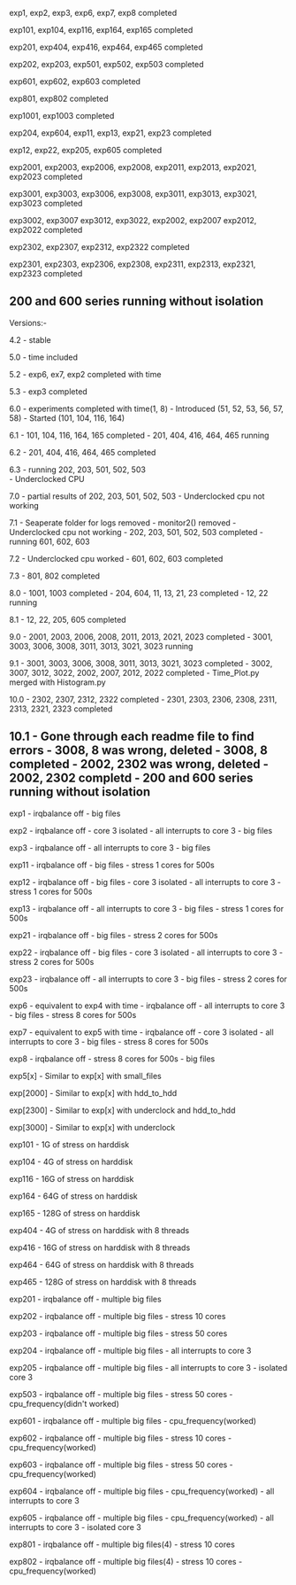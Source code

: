 
exp1, exp2, exp3, exp6, exp7, exp8 completed

exp101, exp104, exp116, exp164, exp165 completed

exp201, exp404, exp416, exp464, exp465 completed

exp202, exp203, exp501, exp502, exp503 completed

exp601, exp602, exp603 completed

exp801, exp802 completed

exp1001, exp1003 completed

exp204, exp604, exp11, exp13, exp21, exp23 completed

exp12, exp22, exp205, exp605 completed

exp2001, exp2003, exp2006, exp2008, exp2011, exp2013, exp2021, exp2023 completed

exp3001, exp3003, exp3006, exp3008, exp3011, exp3013, exp3021, exp3023 completed

exp3002, exp3007 exp3012, exp3022, exp2002, exp2007 exp2012, exp2022 completed

exp2302, exp2307, exp2312, exp2322 completed

exp2301, exp2303, exp2306, exp2308, exp2311, exp2313, exp2321, exp2323 completed

200 and 600 series running without isolation
-------------------------------------------------------
Versions:-

4.2	- stable

5.0	- time included

5.2	- exp6, ex7, exp2 completed with time

5.3	- exp3 completed

6.0	- experiments completed with time(1, 8)
	- Introduced (51, 52, 53, 56, 57, 58)
	- Started (101, 104, 116, 164)

6.1	- 101, 104, 116, 164, 165 completed
	- 201, 404, 416, 464, 465 running

6.2	- 201, 404, 416, 464, 465 completed

6.3	- running 202, 203, 501, 502, 503	
	- Underclocked CPU

7.0	- partial results of 202, 203, 501, 502, 503
	- Underclocked cpu not working

7.1	- Seaperate folder for logs removed
	- monitor2() removed
	- Underclocked cpu not working
	- 202, 203, 501, 502, 503 completed
	- running 601, 602, 603

7.2	- Underclocked cpu worked
	- 601, 602, 603 completed

7.3	- 801, 802 completed

8.0	- 1001, 1003 completed
	- 204, 604, 11, 13, 21, 23 completed
	- 12, 22 running

8.1	- 12, 22, 205, 605 completed

9.0	- 2001, 2003, 2006, 2008, 2011, 2013, 2021, 2023 completed
	- 3001, 3003, 3006, 3008, 3011, 3013, 3021, 3023 running

9.1 	- 3001, 3003, 3006, 3008, 3011, 3013, 3021, 3023 completed
	- 3002, 3007, 3012, 3022, 2002, 2007, 2012, 2022 completed
	- Time_Plot.py merged with Histogram.py

10.0	- 2302, 2307, 2312, 2322 completed
	- 2301, 2303, 2306, 2308, 2311, 2313, 2321, 2323 completed

10.1	- Gone through each readme file to find errors
	- 3008, 8 was wrong, deleted
	- 3008, 8 completed
	- 2002, 2302 was wrong, deleted
	- 2002, 2302 completd
	- 200 and 600 series running without isolation
-------------------------------------------------------

exp1	- irqbalance off
	- big files
 
exp2	- irqbalance off
	- core 3 isolated
	- all interrupts to core 3 
	- big files

exp3	- irqbalance off
	- all interrupts to core 3 
	- big files

exp11	- irqbalance off
	- big files
	- stress 1 cores for 500s

exp12	- irqbalance off
	- big files
	- core 3 isolated
	- all interrupts to core 3
	- stress 1 cores for 500s

exp13	- irqbalance off
	- all interrupts to core 3 
	- big files
	- stress 1 cores for 500s

exp21	- irqbalance off
	- big files
	- stress 2 cores for 500s

exp22	- irqbalance off
	- big files
	- core 3 isolated
	- all interrupts to core 3
	- stress 2 cores for 500s

exp23	- irqbalance off
	- all interrupts to core 3 
	- big files
	- stress 2 cores for 500s

exp6	- equivalent to exp4 with time
	- irqbalance off
	- all interrupts to core 3 
	- big files
	- stress 8 cores for 500s

exp7	- equivalent to exp5 with time
	- irqbalance off
	- core 3 isolated
	- all interrupts to core 3 
	- big files
	- stress 8 cores for 500s

exp8	- irqbalance off
	- stress 8 cores for 500s
	- big files
 
exp5[x]	- Similar to exp[x] with small_files

exp[2000]	- Similar to exp[x] with hdd_to_hdd

exp[2300]	- Similar to exp[x] with underclock and hdd_to_hdd

exp[3000]	- Similar to exp[x] with underclock

exp101	- 1G of stress on harddisk

exp104	- 4G of stress on harddisk

exp116	- 16G of stress on harddisk

exp164	- 64G of stress on harddisk

exp165	- 128G of stress on harddisk

exp404	- 4G of stress on harddisk with 8 threads

exp416	- 16G of stress on harddisk with 8 threads

exp464	- 64G of stress on harddisk with 8 threads

exp465	- 128G of stress on harddisk with 8 threads

exp201	- irqbalance off
	- multiple big files

exp202	- irqbalance off
	- multiple big files
	- stress 10 cores

exp203	- irqbalance off
	- multiple big files
	- stress 50 cores

exp204	- irqbalance off
	- multiple big files
	- all interrupts to core 3 

exp205	- irqbalance off
	- multiple big files
	- all interrupts to core 3 
	- isolated core 3

exp503	- irqbalance off
	- multiple big files
	- stress 50 cores
	- cpu_frequency(didn't worked)

exp601	- irqbalance off
	- multiple big files
	- cpu_frequency(worked)

exp602	- irqbalance off
	- multiple big files
	- stress 10 cores
	- cpu_frequency(worked)

exp603	- irqbalance off
	- multiple big files
	- stress 50 cores
	- cpu_frequency(worked)

exp604	- irqbalance off
	- multiple big files
	- cpu_frequency(worked)
	- all interrupts to core 3 

exp605	- irqbalance off
	- multiple big files
	- cpu_frequency(worked)
	- all interrupts to core 3 
	- isolated core 3

exp801	- irqbalance off
	- multiple big files(4)
	- stress 10 cores

exp802	- irqbalance off
	- multiple big files(4)
	- stress 10 cores
	- cpu_frequency(worked)


